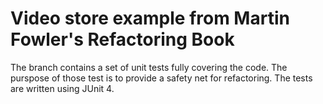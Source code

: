 # Video store example from Martin Fowler's Refactoring Book

The branch contains a set of unit tests fully covering the code. The purspose of those test is to provide a safety net for refactoring. The tests are written using JUnit 4.
